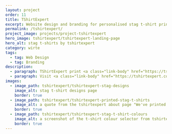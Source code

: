 ```yaml
---
layout: project
order: 11
title: TShirtExpert
excerpt: Website design and branding for personalised stag t-shirt printers, TShirtExpert.
permalink: /tshirtexpert/
project_image: projects/project-tshirtexpert
hero_image: tshirtexpert/tshirtexpert-landing-page
hero_alt: stag t-shirts by tshirtexpert
category: wirte
tags:
  - tag: Web Design
  - tag: Branding
description:
  - paragraph: TShirtExpert print <a class="link-body" href="https://tshirtexpert.co.uk/stag">the best stag t-shirts in the UK</a> (and have done for the past ten years or so). I had the pleasure of redesigning the website and order process with a focus on providing the user with an intuitive and enjoyable ordering experience.
  - paragraph: Visit <a class="link-body" href="https://tshirtexpert.co.uk">tshirtexpert.co.uk</a> and explore the rest of the site.
images:
  - image_path: tshirtexpert/tshirtexpert-stag-designs
    image_alt: stag t-shirt designs page
    border: true
  - image_path: tshirtexpert/tshirtexpert-printed-stag-t-shirts
    image_alt: a quote from the tshirtexpert about page "We've printed over 100,000 stag t-shirts and we're always hearing great things."
    border: true
  - image_path: tshirtexpert/tshirtexpert-stag-t-shirt-colours
    image_alt: a screenshot of the t-shirt colour selector from tshirtexpert.co.uk
    border: true
---
```

